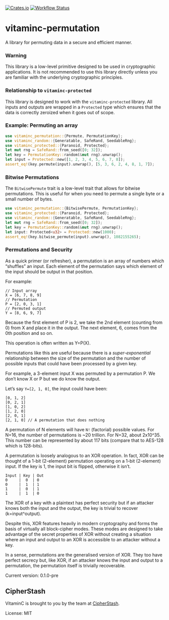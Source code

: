 [![Crates.io](https://img.shields.io/crates/v/vitaminc-permutation.svg)](https://crates.io/crates/vitaminc-permutation)
[![Workflow Status](https://github.com/cipherstash/vitaminc/workflows/main/badge.svg)](https://github.com/cipherstash/vitaminc/actions?query=workflow%3A%22main%22)

# vitaminc-permutation

A library for permuting data in a secure and efficient manner.

### Warning

This library is a low-level primitive designed to be used in cryptographic applications.
It is not recommended to use this library directly unless you are familiar with the underlying
cryptographic principles.

### Relationship to `vitaminc-protected`

This library is designed to work with the `vitaminc-protected` library.
All inputs and outputs are wrapped in a `Protected` type which ensures that the data is correctly zeroized when it goes out of scope.

### Example: Permuting an array

```rust
use vitaminc_permutation::{Permute, PermutationKey};
use vitaminc_random::{Generatable, SafeRand, SeedableRng};
use vitaminc_protected::{Paranoid, Protected};
let mut rng = SafeRand::from_seed([0; 32]);
let key = PermutationKey::random(&mut rng).unwrap();
let input = Protected::new([1, 2, 3, 4, 5, 6, 7, 8]);
assert_eq!(key.permute(input).unwrap(), [5, 3, 6, 2, 4, 8, 1, 7]);
```

### Bitwise Permutations

The `BitwisePermute` trait is a low-level trait that allows for bitwise permutations.
This is useful for when you need to permute a single byte or a small number of bytes.

```rust
use vitaminc_permutation::{BitwisePermute, PermutationKey};
use vitaminc_protected::{Paranoid, Protected};
use vitaminc_random::{Generatable, SafeRand, SeedableRng};
let mut rng = SafeRand::from_seed([0; 32]);
let key = PermutationKey::random(&mut rng).unwrap();
let input: Protected<u32> = Protected::new(1000);
assert_eq!(key.bitwise_permute(input).unwrap(), 1082155265);
```

### Permutations and Security

As a quick primer (or refresher), a permutation is an array of numbers which “shuffles” an input.
Each element of the permutation says which element of the input should be output in that position.

For example:

```plaintext
// Input array
X = [6, 7, 8, 9]
// Permutation
P = [2, 0, 3, 1]
// Permuted output
Y = [8, 6, 9, 7]
```

Because the first element of P is 2, we take the 2nd element (counting from 0) from X and place it in the output.
The next element, 6, comes from the 0th position and so on.

This operation is often written as Y=P(X).

Permutations like this are useful because there is a _super-exponential_ relationship between the size of the
permutation and the number of possible inputs that could have been processed by a given key.

For example, a 3-element input X was permuted by a permutation P.
We don’t know X or P but we do know the output.

Let’s say `Y=[2, 1, 0]`, the input could have been:

```plaintext
[0, 1, 2]
[0, 2, 1]
[1, 0, 2]
[1, 2, 0]
[2, 0, 1]
[2, 1, 0] // A permutation that does nothing
```

A permutation of N elements will have `N!` (factorial) possible values.
For N=16, the number of permutations is ~20 trillion.
For N=32, about 2x10^35. This number can be represented by about 117 bits (compare that to AES-128 which is 128-bits).

A permutation is loosely analogous to an XOR operation.
In fact, XOR can be thought of a 1-bit (2-element) permutation operating on a 1-bit (2-element) input.
If the key is 1, the input bit is flipped, otherwise it isn’t.

```plaintext
Input | Key | Out
0     |  0  | 0
0     |  1  | 1
1     |  0  | 1
1     |  1  | 0
```

The XOR of a key with a plaintext has perfect security but if an attacker knows both the input and the output,
the key is trivial to recover (k=input^output).

Despite this, XOR features heavily in modern cryptography and forms the basis of virtually all block-cipher modes.
These modes are designed to take advantage of the secret properties of XOR without creating a situation where
an input and output to an XOR is accessible to an attacker without a key.

In a sense, permutations are the generalised version of XOR.
They too have perfect secrecy but, like XOR, if an attacker knows the input and output to a permutation,
the permutation itself is trivially recoverable.


Current version: 0.1.0-pre

## CipherStash

VitaminC is brought to you by the team at [CipherStash](https://cipherstash.com).

License: MIT
